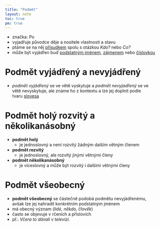 ```yaml
---
title: "Podmět"
layout: note
toc: true
pm: true
---
```

- značka: Po
- vyjadřuje původce děje a nositele vlastnosti a stavu
- ptáme se na něj [přísudkem](/notes/school/czech/czech-grammar/syntax/predicate) spolu s otázkou _Kdo?_ nebo _Co?_
- může být vyjádřen buď [podstatným jménem](/notes/school/czech/czech-grammar/morphology/nouns), [zájmenem](/notes/school/czech/czech-grammar/morphology/pronouns) nebo [číslovkou](/notes/school/czech/czech-grammar/morphology/numerals)
# Podmět vyjádřený a nevyjádřený
- _podmět vyjádřený_ se ve větě vyskytuje a _podmět nevyjadřený_ se ve větě nevyskytuje, ale známe ho z kontextu a lze jej doplnit podle tvaru [slovesa](/notes/school/czech/czech-grammar/morphology/verbs)
# Podmět holý rozvitý a několikanásobný
- **podmět holý**
    - je jednoslovný a není rozvitý žádným dalším větným členem
- **podmět rozvitý**
    - je jednoslovný, ale rozvitý jinými větnými členy
- **podmět několikanásobný**
    - je víceslovný a může být rozvitý i dalšími větnými členy
# Podmět všeobecný
- **podmět všeobecný** se částečně podobá podmětu nevyjádřenému, avšak lze jej nahradit konkrétním podstatným jménem
- má obecný význam (_lidé, někdo, člověk_)
- často se objevuje v rčeních a příslovích
- př.: _Včera to dávali v televizi._